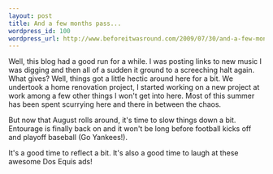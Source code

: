 ```yaml
--- 
layout: post
title: And a few months pass...
wordpress_id: 100
wordpress_url: http://www.beforeitwasround.com/2009/07/30/and-a-few-months-pass/
---
```

Well, this blog had a good run for a while.  I was posting links to new music I was digging and then all of a sudden it ground to a screeching halt again.  What gives?  Well, things got a little hectic around here for a bit.  We undertook a home renovation project, I started working on a new project at work among a few other things I won't get into here.  Most of this summer has been spent scurrying here and there in between the chaos.

But now that August rolls around, it's time to slow things down a bit.  Entourage is finally back on and it won't be long before football kicks off and playoff baseball (Go Yankees!).

It's a good time to reflect a bit.  It's also a good time to laugh at these awesome Dos Equis ads!

<object width="425" height="344"><param name="movie" value="http://www.youtube.com/v/p2SSZA0CjdQ&hl=en&fs=1&"></param><param name="allowFullScreen" value="true"></param><param name="allowscriptaccess" value="always"></param><embed src="http://www.youtube.com/v/p2SSZA0CjdQ&hl=en&fs=1&" type="application/x-shockwave-flash" allowscriptaccess="always" allowfullscreen="true" width="425" height="344"></embed></object>
